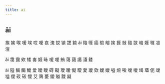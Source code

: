 ```yaml
---
title: ai
---
```


## āi
挨
娭
唉
嗳
埃
哎
噯
哀
溾
銰
锿
諰
鎄
ái
隑
啀
癌
皑
皚
挨
捱
敱
磑
敳
嵦
娾
嘊
凒
溰




ǎi
霭
靄
欸
矮
毐
娾
昹
嗳
噯
絠
蔼
藹
譪
濭
躷








ài
隘
馤
餲
鱫
爱
皧
瞹
碍
礙
璦
暧
懝
曖
愛
瑷
欬
嫒
嬡
嗌
焥
唉
嗳
噯
堨
壒
伌
叆
塧
僾
砹
硋
懓
艾
鴱
薆
鑀
賹
靉
譺
